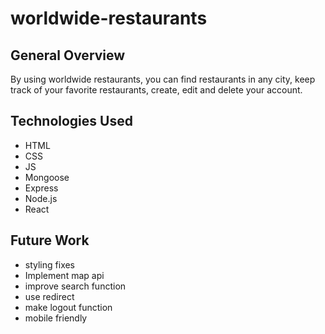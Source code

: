 # **worldwide-restaurants**

##  General Overview




By using worldwide restaurants, you can find restaurants in any city, keep track of your favorite restaurants, create, edit and delete your account.


## Technologies Used

- HTML
- CSS
- JS
- Mongoose
- Express
- Node.js
- React





## Future Work

- styling fixes
- Implement map api
- improve search function
- use redirect
- make logout function      
- mobile friendly
